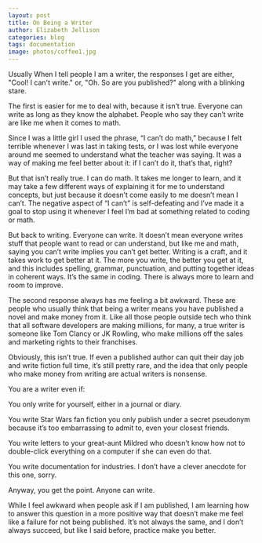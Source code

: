 ```yaml
---
layout: post
title: On Being a Writer
author: Elizabeth Jellison
categories: blog
tags: documentation
image: photos/coffee1.jpg
---
```


Usually When I tell people I am a writer, the responses I get are either, "Cool! I can't write."
or, "Oh. So are you published?" along with a blinking stare.

The first is easier for me to deal with, because it isn’t true. Everyone can write as long as they know the alphabet. People who say they can’t write are like me when it comes to math.

Since I was a little girl I used the phrase, “I can’t do math,” because I felt terrible whenever I was last in taking tests, or I was lost while everyone around me seemed to understand what the teacher was saying. It was a way of making me feel better about it: if I can’t do it, that’s that, right?

But that isn’t really true. I can do math. It takes me longer to learn, and it may take a few different ways of explaining it for me to understand concepts, but just because it doesn’t come easily to me doesn’t mean I can’t. The negative aspect of “I can’t” is self-defeating and I’ve made it a goal to stop using it whenever I feel I’m bad at something related to coding or math.

But back to writing. Everyone can write. It doesn’t mean everyone writes stuff that people want to read or can understand, but like me and math, saying you can’t write implies you can’t get better. Writing is a craft, and it takes work to get better at it. The more you write, the better you get at it, and this includes spelling, grammar, punctuation, and putting together ideas in coherent ways. It’s the same in coding. There is always more to learn and room to improve.

The second response always has me feeling a bit awkward. These are people who usually think that being a writer means you have published a novel and make money from it. Like all those people outside tech who think that all software developers are making millions, for many, a true writer is someone like Tom Clancy or JK Rowling, who make millions off the sales and marketing rights to their franchises.

Obviously, this isn’t true. If even a published author can quit their day job and write fiction full time, it’s still pretty rare, and the idea that only people who make money from writing are actual writers is nonsense.

You are a writer even if:

You only write for yourself, either in a journal or diary.

You write Star Wars fan fiction you only publish under a secret pseudonym because it’s too embarrassing to admit to, even your closest friends.

You write letters to your great-aunt Mildred who doesn’t know how not to double-click everything on a computer if she can even do that.

You write documentation for industries. I don’t have a clever anecdote for this one, sorry.

Anyway, you get the point. Anyone can write.

While I feel awkward when people ask if I am published, I am learning how to answer this question in a more positive way that doesn’t make me feel like a failure for not being published. It’s not always the same, and I don’t always succeed, but like I said before, practice make you better.
